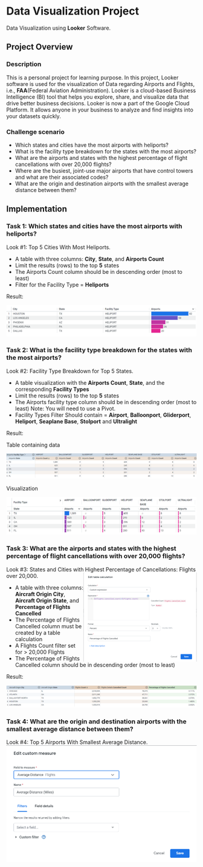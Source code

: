 # Data Visualization Project
Data Visualization using **Looker** Software.
## Project Overview
### Description
This is a personal project for learning purpose. In this project, Looker software is used for the visualization of Data regarding Airports and Flights, i.e., **FAA**(Federal Aviation Administration). Looker is a cloud-based Business Intelligence (BI) tool that helps you explore, share, and visualize data that drive better business decisions. Looker is now a part of the Google Cloud Platform. It allows anyone in your business to analyze and find insights into your datasets quickly.
### Challenge scenario
- Which states and cities have the most airports with heliports?
- What is the facility type breakdown for the states with the most airports?
- What are the airports and states with the highest percentage of flight cancellations with over 20,000 flights?
- Where are the busiest, joint-use major airports that have control towers and what are their associated codes?
- What are the origin and destination airports with the smallest average distance between them?
## Implementation
### Task 1: Which states and cities have the most airports with heliports?
Look #1: Top 5 Cities With Most Heliports.
- A table with three columns: **City**, **State**, and **Airports Count**
- Limit the results (rows) to the top **5** states
- The Airports Count column should be in descending order (most to least)
- Filter for the Facility Type = **Heliports**

Result:

<p align="center">
    <img src="https://github.com/Imranian/Data-Visualization-with-Looker/blob/main/Top%205%20cities%20with%20most%20heliports.png">
</p>

### Task 2: What is the facility type breakdown for the states with the most airports?
Look #2: Facility Type Breakdown for Top 5 States.
- A table visualization with the **Airports Count**, **State**, and the corresponding **Facility Types**
- Limit the results (rows) to the top **5** states
- The Airports facility type column should be in descending order (most to least)
Note: You will need to use a Pivot.
- Facility Types Filter Should contain = **Airport**, **Balloonport**, **Gliderport**, **Heliport**, **Seaplane Base**, **Stolport** and **Ultralight**

Result:

Table containing data
<p align="center">
    <img src="https://github.com/Imranian/Data-Visualization-with-Looker/blob/main/2.%20Facility%20type/Top%205%20Facility%20type.png">
</p>

Visualization
<p align="center">
    <img src="https://github.com/Imranian/Data-Visualization-with-Looker/blob/main/2.%20Facility%20type/Facility%20Type%20Breakdown%20for%20Top%205%20States.png">
</p>

### Task 3: What are the airports and states with the highest percentage of flight cancellations with over 20,000 flights?
Look #3: States and Cities with Highest Percentage of Cancellations: Flights over 20,000.
<img align="right" src="https://github.com/Imranian/Data-Visualization-with-Looker/blob/main/3.%20Percentage%20Cancelled/New%20percentage%20of%20flights%20cancelled%20table%20.png"/>

- A table with three columns: **Aircraft Origin City**, **Aircraft Origin State**, and **Percentage of Flights Cancelled**
- The Percentage of Flights Cancelled column must be created by a table calculation
- A Flights Count filter set for > 20,000 Flights
- The Percentage of Flights Cancelled column should be in descending order (most to least)

Result:

<p align="center">
    <img src="https://github.com/Imranian/Data-Visualization-with-Looker/blob/main/3.%20Percentage%20Cancelled/percentage%20of%20flights%20cancelled.png">
</p>

### Task 4: What are the origin and destination airports with the smallest average distance between them?
Look #4: Top 5 Airports With Smallest Average Distance.
<img align="right" src="https://github.com/Imranian/Data-Visualization-with-Looker/blob/main/4.%20Smallest%20avg%20dist/Average%20dist%20miles%20table.png"/>
